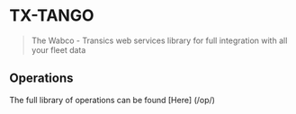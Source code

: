 # TX-TANGO

> The Wabco - Transics web services library for full integration with all your fleet data

## Operations
The full library of operations can be found [Here] (/op/)
